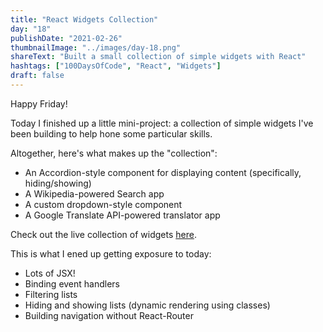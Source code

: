 ```yaml
---
title: "React Widgets Collection"
day: "18"
publishDate: "2021-02-26"
thumbnailImage: "../images/day-18.png"
shareText: "Built a small collection of simple widgets with React"
hashtags: ["100DaysOfCode", "React", "Widgets"]
draft: false
---
```


Happy Friday!

Today I finished up a little mini-project: a collection of simple widgets I've been building to help hone some particular skills.

Altogether, here's what makes up the "collection":

- An Accordion-style component for displaying content (specifically, hiding/showing)
- A Wikipedia-powered Search app
- A custom dropdown-style component
- A Google Translate API-powered translator app

Check out the live collection of widgets <a href="https://tcs-react-widget-collection.netlify.app/" target="_blank" >here</a>.

This is what I ened up getting exposure to today:

- Lots of JSX!
- Binding event handlers
- Filtering lists
- Hiding and showing lists (dynamic rendering using classes)
- Building navigation without React-Router
